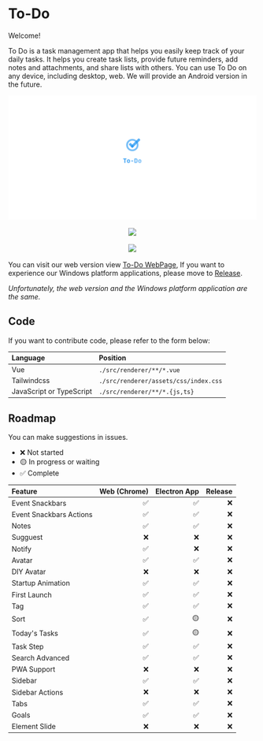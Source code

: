 # **To-Do**

Welcome!

To Do is a task management app that helps you easily keep track of your daily tasks. It helps you create task lists, provide future reminders, add notes and attachments, and share lists with others. You can use To Do on any device, including desktop, web. We will provide an Android version in the future.

<div align="center">

![To-Do](./resources/To-Do-Logo.png?raw=true)

![](https://img.shields.io/github/downloads/bre97-web/To-Do/v1.0.0-pre.0/total)

![](https://img.shields.io/github/last-commit/bre97-web/To-Do)

</div>

You can visit our web version view [To-Do WebPage](bre97-web.github.io/To-Do/), If you want to experience our Windows platform applications, please move to [Release](https://github.com/bre97-web/To-Do/releases). 

_Unfortunately, the web version and the Windows platform application are the same._

## Code

If you want to contribute code, please refer to the form below:

|Language|Position|
|:--|:--|
|Vue|`./src/renderer/**/*.vue`|
|Tailwindcss|`./src/renderer/assets/css/index.css`|
|JavaScript or TypeScript|`./src/renderer/**/*.{js,ts}`|

## Roadmap

You can make suggestions in issues.

- ❌ Not started
- 🟡 In progress or waiting
- ✅ Complete

|Feature|Web (Chrome)|Electron App|Release|
|:--|--:|--:|--:|
|Event Snackbars|✅|✅|❌|
|Event Snackbars Actions|✅|✅|❌|
|Notes|✅|✅|❌|
|Sugguest|❌|❌|❌|
|Notify|✅|❌|❌|
|Avatar|✅|✅|❌|
|DIY Avatar|❌|❌|❌|
|Startup Animation|✅|✅|❌|
|First Launch|✅|✅|❌|
|Tag|✅|✅|❌|
|Sort|✅|🟡|❌|
|Today's Tasks|✅|🟡|❌|
|Task Step|✅|✅|❌|
|Search Advanced|✅|✅|❌|
|PWA Support|❌|❌|❌|
|Sidebar|✅|✅|❌|
|Sidebar Actions|❌|❌|❌|
|Tabs|✅|✅|❌|
|Goals|✅|✅|❌|
|Element Slide|❌|❌|❌|